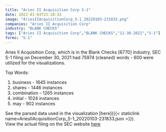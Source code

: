 ```yaml
---
title: "Aries II Acquisition Corp S-1"
date: 2022-01-03T23:18:33
image: "AriesIIAcquisitionCorp_S-1_20220103-231833.png"
companies: "Aries II Acquisition Corp"
industry: "BLANK CHECKS"
tags: ["Aries II Acquisition Corp","BLANK CHECKS","12-30-2021","S-1"]
forms: "S-1"
---
```

Aries II Acquisition Corp, which is in the Blank Checks [6770] industry, SEC S-1 filing on December 30, 2021 had 75974 (cleaned) words - 600 were utilized for the visualizations.

Top Words:
1. business - 1645 instances
2. shares - 1446 instances
3. combination - 1265 instances
4. initial - 1024 instances
5. may - 902 instances


See the parsed data used in the visualization [here]({{< staticlink name=AriesIIAcquisitionCorp_S-1_20220103-231833.json >}}).  
View the actual filing on the SEC website [here](https://www.sec.gov/Archives/edgar/data/1883138/0001104659-21-154784.txt)